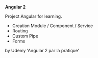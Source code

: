 **Angular 2**

Project Angular for learning.

- Creation Module / Component / Service
- Routing
- Custom Pipe
- Forms


by Udemy 'Angular 2 par la pratique'
